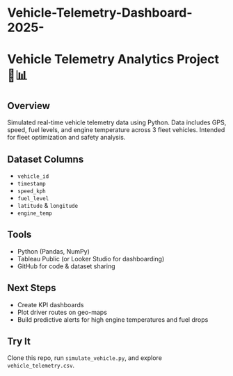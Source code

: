 # Vehicle-Telemetry-Dashboard-2025-

# Vehicle Telemetry Analytics Project 🚗📊

## Overview
Simulated real-time vehicle telemetry data using Python. Data includes GPS, speed, fuel levels, and engine temperature across 3 fleet vehicles. Intended for fleet optimization and safety analysis.

## Dataset Columns
- `vehicle_id`
- `timestamp`
- `speed_kph`
- `fuel_level`
- `latitude` & `longitude`
- `engine_temp`

## Tools
- Python (Pandas, NumPy)
- Tableau Public (or Looker Studio for dashboarding)
- GitHub for code & dataset sharing

## Next Steps
- Create KPI dashboards
- Plot driver routes on geo-maps
- Build predictive alerts for high engine temperatures and fuel drops

## Try It
Clone this repo, run `simulate_vehicle.py`, and explore `vehicle_telemetry.csv`.
